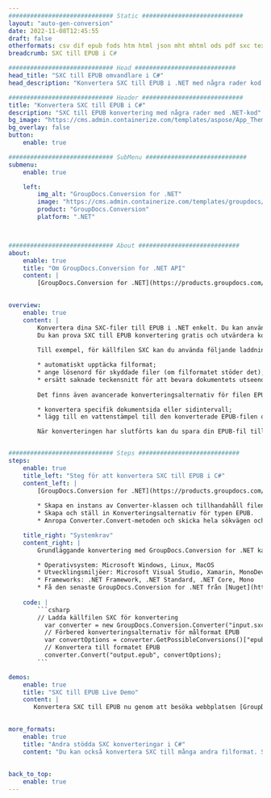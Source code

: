 ```yaml
---
############################# Static ############################
layout: "auto-gen-conversion"
date: 2022-11-08T12:45:55
draft: false
otherformats: csv dif epub fods htm html json mht mhtml ods pdf sxc tex tsv xlam xls xlsb xlsm xlsx xlt xltm xltx xml xps
breadcrumb: SXC till EPUB i C#

############################# Head ############################
head_title: "SXC till EPUB omvandlare i C#"
head_description: "Konvertera SXC till EPUB i .NET med några rader kod. Använd GroupDocs Document Conversion API för att konvertera över 160 filformat."

############################# Header ############################
title: "Konvertera SXC till EPUB i C#"
description: "SXC till EPUB konvertering med några rader med .NET-kod"
bg_image: "https://cms.admin.containerize.com/templates/aspose/App_Themes/V3/images/bg/header1.png"
bg_overlay: false
button:
    enable: true

############################# SubMenu ############################
submenu:
    enable: true

    left:
        img_alt: "GroupDocs.Conversion for .NET"
        image: "https://cms.admin.containerize.com/templates/groupdocs/images/product-logos/90x90-noborder/groupdocs-conversion-net.png"
        product: "GroupDocs.Conversion"
        platform: ".NET"



############################# About ############################
about:
    enable: true
    title: "Om GroupDocs.Conversion for .NET API"
    content: |
        [GroupDocs.Conversion for .NET](https://products.groupdocs.com/conversion/net/) kan användas för att konvertera Microsoft Word, Excel, PowerPoint, PDF, Visio och andra format. GroupDocs.Conversion är ett fristående API som är lämpligt för back-end och interna system där hög prestanda krävs. Det beror inte på någon programvara som Microsoft eller Open Office.
    

overview:
    enable: true
    content: |
        Konvertera dina SXC-filer till EPUB i .NET enkelt. Du kan använda bara ett par C# kodrader i valfri plattform som du vill, som - Windows, Linux, macOS.
        Du kan prova SXC till EPUB konvertering gratis och utvärdera konverteringsresultatens kvalitet. Tillsammans med enkla filkonverteringsscenarier kan du prova mer avancerade alternativ för att ladda källfilen SXC och för att spara resultatet EPUB. 
        
        Till exempel, för källfilen SXC kan du använda följande laddningsalternativ:

        * automatiskt upptäcka filformat;
        * ange lösenord för skyddade filer (om filformatet stöder det);
        * ersätt saknade teckensnitt för att bevara dokumentets utseende.
        
        Det finns även avancerade konverteringsalternativ för filen EPUB:

        * konvertera specifik dokumentsida eller sidintervall;
        * lägg till en vattenstämpel till den konverterade EPUB-filen och många fler.

        När konverteringen har slutförts kan du spara din EPUB-fil till den lokala filsökvägen eller någon tredje parts lagring som FTP, Amazon S3, Google Drive, Dropbox etc. Observera - för att konvertera SXC till {{ TO}} det finns inget behov av någon ytterligare programvara installerad - som MS Office, Open Office, Adobe Acrobat Reader etc.


############################# Steps ############################
steps:
    enable: true
    title_left: "Steg för att konvertera SXC till EPUB i C#"
    content_left: |
        [GroupDocs.Conversion for .NET](https://products.groupdocs.com/conversion/net/) gör det enkelt för utvecklare att konvertera en SXC-fil till EPUB med några rader kod.
        
        * Skapa en instans av Converter-klassen och tillhandahåll filen SXC med den fullständiga sökvägen
        * Skapa och ställ in Konverteringsalternativ för typen EPUB.
        * Anropa Converter.Convert-metoden och skicka hela sökvägen och formatet (EPUB) som en parameter

    title_right: "Systemkrav"
    content_right: |
        Grundläggande konvertering med GroupDocs.Conversion for .NET kan göras med bara några enkla steg. Våra API:er stöds på alla större plattformar och operativsystem. Innan du kör koden nedan, se till att du har följande förutsättningar installerade på ditt system.

        * Operativsystem: Microsoft Windows, Linux, MacOS
        * Utvecklingsmiljöer: Microsoft Visual Studio, Xamarin, MonoDevelop
        * Frameworks: .NET Framework, .NET Standard, .NET Core, Mono
        * Få den senaste GroupDocs.Conversion for .NET från [Nuget](https://www.nuget.org/packages/groupdocs.conversion)
         
    code: |
        ```csharp    
        // Ladda källfilen SXC för konvertering
          var converter = new GroupDocs.Conversion.Converter("input.sxc");
          // Förbered konverteringsalternativ för målformat EPUB
          var convertOptions = converter.GetPossibleConversions()["epub"].ConvertOptions;
          // Konvertera till formatet EPUB
          converter.Convert("output.epub", convertOptions);
        ```

demos:
    enable: true
    title: "SXC till EPUB Live Demo"
    content: |
       Konvertera SXC till EPUB nu genom att besöka webbplatsen [GroupDocs.Conversion App](https://products.groupdocs.app/conversion/family). Onlinedemo har följande fördelar
          

more_formats:
    enable: true
    title: "Andra stödda SXC konverteringar i C#"
    content: "Du kan också konvertera SXC till många andra filformat. Se listan nedan."
       
       
back_to_top:
    enable: true
---
```


